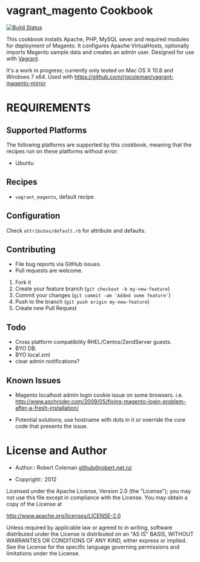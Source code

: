 vagrant_magento Cookbook
========================

[![Build Status](https://secure.travis-ci.org/rjocoleman/vagrant_magento.png)](http://travis-ci.org/rjocoleman/vagrant_magento)

This cookbook installs Apache, PHP, MySQL sever and required modules for deployment of Magento.
It configures Apache VirtualHosts, optionally imports Magento sample data and creates an admin user.
Designed for use with [Vagrant](http://www.vagrantup.com/).

It's a work in progress; currently only tested on Mac OS X 10.8 and Windows 7 x64.
Used with https://github.com/rjocoleman/vagrant-magento-mirror


REQUIREMENTS
============
Supported Platforms
-------------------

The following platforms are supported by this cookbook, meaning that the recipes run on these platforms without error:

* Ubuntu


Recipes
-------

* `vagrant_magento`, default recipe.


Configuration
-------------

Check `attributes/default.rb` for attribute and defaults.


Contributing
------------

* File bug reports via GitHub issues.
* Pull requests are welcome.


1. Fork it
2. Create your feature branch (`git checkout -b my-new-feature`)
3. Commit your changes (`git commit -am 'Added some feature'`)
4. Push to the branch (`git push origin my-new-feature`)
5. Create new Pull Request


Todo
----

* Cross platform compatibility RHEL/Centos/ZendServer guests.
* BYO DB.
* BYO local.xml
* clear admin notifications?


Known Issues
------------

* Magento localhost admin login cookie issue on some browsers. i.e. http://www.aschroder.com/2009/05/fixing-magento-login-problem-after-a-fresh-installation/
+ Potential solutions; use hostname with dots in it or override the core code that presents the issue.


License and Author
===================

* Author:: Robert Coleman <github@robert.net.nz>


* Copyright:: 2012

Licensed under the Apache License, Version 2.0 (the "License");
you may not use this file except in compliance with the License.
You may obtain a copy of the License at

http://www.apache.org/licenses/LICENSE-2.0

Unless required by applicable law or agreed to in writing, software
distributed under the License is distributed on an "AS IS" BASIS,
WITHOUT WARRANTIES OR CONDITIONS OF ANY KIND, either express or implied.
See the License for the specific language governing permissions and
limitations under the License.